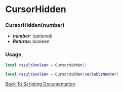 # CursorHidden

### CursorHidden(number)
- ***number:*** *(optional)* 
- ***Returns:*** boolean

### Usage

```Lua
local resultBoolean = CursorHidden()
```

```Lua
local resultBoolean = CursorHidden(variableNumber)
```



[Back To Scripting Documentation](../README.md)
